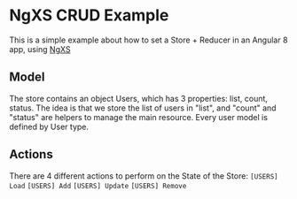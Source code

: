 # NgXS CRUD Example

This is a simple example about how to set a Store + Reducer in an Angular 8 app, using [NgXS](https://www.ngxs.io/advanced/operators)

## Model

The store contains an object Users, which has 3 properties: list, count, status.
The idea is that we store the list of users in "list", and "count" and "status" are helpers to manage the main resource.
Every user model is defined by User type.

## Actions

There are 4 different actions to perform on the State of the Store:
`[USERS] Load`
`[USERS] Add`
`[USERS] Update`
`[USERS] Remove`

